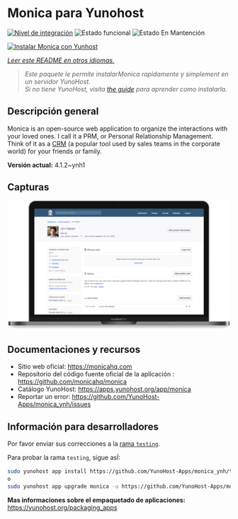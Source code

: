 <!--
Este archivo README esta generado automaticamente<https://github.com/YunoHost/apps/tree/master/tools/readme_generator>
No se debe editar a mano.
-->

# Monica para Yunohost

[![Nivel de integración](https://apps.yunohost.org/badge/integration/monica)](https://ci-apps.yunohost.org/ci/apps/monica/)
![Estado funcional](https://apps.yunohost.org/badge/state/monica)
![Estado En Mantención](https://apps.yunohost.org/badge/maintained/monica)

[![Instalar Monica con Yunhost](https://install-app.yunohost.org/install-with-yunohost.svg)](https://install-app.yunohost.org/?app=monica)

*[Leer este README en otros idiomas.](./ALL_README.md)*

> *Este paquete le permite instalarMonica rapidamente y simplement en un servidor YunoHost.*  
> *Si no tiene YunoHost, visita [the guide](https://yunohost.org/install) para aprender como instalarla.*

## Descripción general

Monica is an open-source web application to organize the interactions with your loved ones. I call it a PRM, or Personal Relationship Management. Think of it as a [CRM](https://en.wikipedia.org/wiki/Customer_relationship_management) (a popular tool used by sales teams in the corporate world) for your friends or family.


**Versión actual:** 4.1.2~ynh1

## Capturas

![Captura de Monica](./doc/screenshots/main-app.png)

## Documentaciones y recursos

- Sitio web oficial: <https://monicahq.com>
- Repositorio del código fuente oficial de la aplicación : <https://github.com/monicahq/monica>
- Catálogo YunoHost: <https://apps.yunohost.org/app/monica>
- Reportar un error: <https://github.com/YunoHost-Apps/monica_ynh/issues>

## Información para desarrolladores

Por favor enviar sus correcciones a la [rama `testing`](https://github.com/YunoHost-Apps/monica_ynh/tree/testing).

Para probar la rama `testing`, sigue asÍ:

```bash
sudo yunohost app install https://github.com/YunoHost-Apps/monica_ynh/tree/testing --debug
o
sudo yunohost app upgrade monica -u https://github.com/YunoHost-Apps/monica_ynh/tree/testing --debug
```

**Mas informaciones sobre el empaquetado de aplicaciones:** <https://yunohost.org/packaging_apps>
